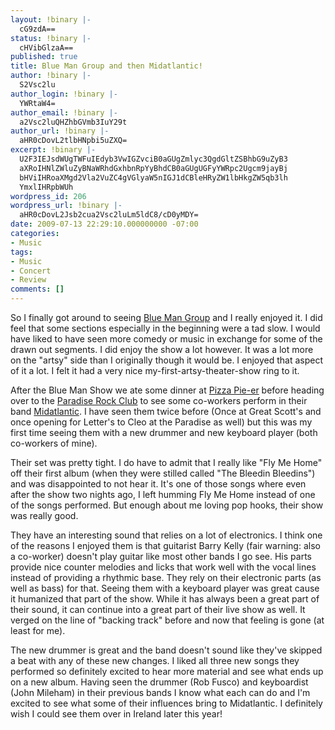 ```yaml
---
layout: !binary |-
  cG9zdA==
status: !binary |-
  cHVibGlzaA==
published: true
title: Blue Man Group and then Midatlantic!
author: !binary |-
  S2Vsc2lu
author_login: !binary |-
  YWRtaW4=
author_email: !binary |-
  a2Vsc2luQHZhbGVmb3IuY29t
author_url: !binary |-
  aHR0cDovL2tlbHNpbi5uZXQ=
excerpt: !binary |-
  U2F3IEJsdWUgTWFuIEdyb3VwIGZvciB0aGUgZmlyc3QgdGltZSBhbG9uZyB3
  aXRoIHNlZWluZyBNaWRhdGxhbnRpYyBhdCB0aGUgUGFyYWRpc2Ugcm9jayBj
  bHViIHRoaXMgd2Vla2VuZC4gVGlyaW5nIGJ1dCBleHRyZW1lbHkgZW5qb3lh
  YmxlIHRpbWUh
wordpress_id: 206
wordpress_url: !binary |-
  aHR0cDovL2Jsb2cua2Vsc2luLm5ldC8/cD0yMDY=
date: 2009-07-13 22:29:10.000000000 -07:00
categories:
- Music
tags:
- Music
- Concert
- Review
comments: []
---
```

So I finally got around to seeing <a href="http://blueman.com/">Blue Man Group</a> and I really enjoyed it. I did feel that some sections especially in the beginning were a tad slow. I would have liked to have seen more comedy or music in exchange for some of the drawn out segments. I did enjoy the show a lot however. It was a lot more on the "artsy" side than I originally though it would be. I enjoyed that aspect of it a lot. I felt it had a very nice my-first-artsy-theater-show ring to it.

After the Blue Man Show we ate some dinner at <a href="http://www.pizzapieer.com/">Pizza Pie-er</a> before heading over to the <a href="http://www.thedise.com/">Paradise Rock Club</a> to see some co-workers perform in their band <a href="http://www.midatlantictheband.com/">Midatlantic</a>. I have seen them twice before (Once at Great Scott's and once opening for Letter's to Cleo at the Paradise as well) but this was my first time seeing them with a new drummer and new keyboard player (both co-workers of mine).

Their set was pretty tight. I do have to admit that I really like "Fly Me Home" off their first album (when they were stilled called "The Bleedin Bleedins") and was disappointed to not hear it. It's one of those songs where even after the show two nights ago, I left humming Fly Me Home instead of one of the songs performed. But enough about me loving pop hooks, their show was really good.

They have an interesting sound that relies on a lot of electronics. I think one of the reasons I enjoyed them is that guitarist Barry Kelly (fair warning: also a co-worker) doesn't play guitar like most other bands I go see. His parts provide nice counter melodies and licks that work well with the vocal lines instead of providing a rhythmic base. They rely on their electronic parts (as well as bass) for that. Seeing them with a keyboard player was great cause it humanized that part of the show. While it has always been a great part of their sound, it can continue into a great part of their live show as well. It verged on the line of "backing track" before and now that feeling is gone (at least for me).

The new drummer is great and the band doesn't sound like they've skipped a beat with any of these new changes. I liked all three new songs they performed so definitely excited to hear more material and see what ends up on a new album. Having seen the drummer (Rob Fusco) and keyboardist (John Mileham) in their previous bands I know what each can do and I'm excited to see what some of their influences bring to Midatlantic. I definitely wish I could see them over in Ireland later this year!
